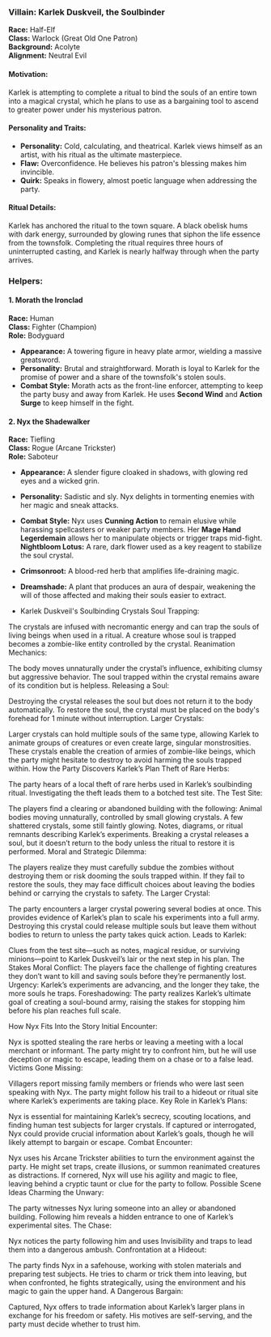  ### **Villain: Karlek Duskveil, the Soulbinder**

**Race:** Half-Elf  
**Class:** Warlock (Great Old One Patron)  
**Background:** Acolyte  
**Alignment:** Neutral Evil

#### **Motivation:**

Karlek is attempting to complete a ritual to bind the souls of an entire town into a magical crystal, which he plans to use as a bargaining tool to ascend to greater power under his mysterious patron.

#### **Personality and Traits:**

- **Personality:** Cold, calculating, and theatrical. Karlek views himself as an artist, with his ritual as the ultimate masterpiece.
- **Flaw:** Overconfidence. He believes his patron's blessing makes him invincible.
- **Quirk:** Speaks in flowery, almost poetic language when addressing the party.

#### **Ritual Details:**

Karlek has anchored the ritual to the town square. A black obelisk hums with dark energy, surrounded by glowing runes that siphon the life essence from the townsfolk. Completing the ritual requires three hours of uninterrupted casting, and Karlek is nearly halfway through when the party arrives.
 ### **Helpers:**

#### **1. Morath the Ironclad**

**Race:** Human  
**Class:** Fighter (Champion)  
**Role:** Bodyguard

- **Appearance:** A towering figure in heavy plate armor, wielding a massive greatsword.
- **Personality:** Brutal and straightforward. Morath is loyal to Karlek for the promise of power and a share of the townsfolk's stolen souls.
- **Combat Style:** Morath acts as the front-line enforcer, attempting to keep the party busy and away from Karlek. He uses **Second Wind** and **Action Surge** to keep himself in the fight.

#### **2. Nyx the Shadewalker**

**Race:** Tiefling  
**Class:** Rogue (Arcane Trickster)  
**Role:** Saboteur

- **Appearance:** A slender figure cloaked in shadows, with glowing red eyes and a wicked grin.
- **Personality:** Sadistic and sly. Nyx delights in tormenting enemies with her magic and sneak attacks.
- **Combat Style:** Nyx uses **Cunning Action** to remain elusive while harassing spellcasters or weaker party members. Her **Mage Hand Legerdemain** allows her to manipulate objects or trigger traps mid-fight.
 **Nightbloom Lotus:** A rare, dark flower used as a key reagent to stabilize the soul crystal.
- **Crimsonroot:** A blood-red herb that amplifies life-draining magic.
- **Dreamshade:** A plant that produces an aura of despair, weakening the will of those affected and making their souls easier to extract.

- Karlek Duskveil's Soulbinding Crystals
Soul Trapping:

The crystals are infused with necromantic energy and can trap the souls of living beings when used in a ritual.
A creature whose soul is trapped becomes a zombie-like entity controlled by the crystal.
Reanimation Mechanics:

The body moves unnaturally under the crystal’s influence, exhibiting clumsy but aggressive behavior.
The soul trapped within the crystal remains aware of its condition but is helpless.
Releasing a Soul:

Destroying the crystal releases the soul but does not return it to the body automatically.
To restore the soul, the crystal must be placed on the body's forehead for 1 minute without interruption.
Larger Crystals:

Larger crystals can hold multiple souls of the same type, allowing Karlek to animate groups of creatures or even create large, singular monstrosities.
These crystals enable the creation of armies of zombie-like beings, which the party might hesitate to destroy to avoid harming the souls trapped within.
How the Party Discovers Karlek’s Plan
Theft of Rare Herbs:

The party hears of a local theft of rare herbs used in Karlek’s soulbinding ritual. Investigating the theft leads them to a botched test site.
The Test Site:

The players find a clearing or abandoned building with the following:
Animal bodies moving unnaturally, controlled by small glowing crystals.
A few shattered crystals, some still faintly glowing.
Notes, diagrams, or ritual remnants describing Karlek’s experiments.
Breaking a crystal releases a soul, but it doesn’t return to the body unless the ritual to restore it is performed.
Moral and Strategic Dilemma:

The players realize they must carefully subdue the zombies without destroying them or risk dooming the souls trapped within.
If they fail to restore the souls, they may face difficult choices about leaving the bodies behind or carrying the crystals to safety.
The Larger Crystal:

The party encounters a larger crystal powering several bodies at once.
This provides evidence of Karlek’s plan to scale his experiments into a full army.
Destroying this crystal could release multiple souls but leave them without bodies to return to unless the party takes quick action.
Leads to Karlek:

Clues from the test site—such as notes, magical residue, or surviving minions—point to Karlek Duskveil’s lair or the next step in his plan.
The Stakes
Moral Conflict: The players face the challenge of fighting creatures they don’t want to kill and saving souls before they’re permanently lost.
Urgency: Karlek’s experiments are advancing, and the longer they take, the more souls he traps.
Foreshadowing: The party realizes Karlek’s ultimate goal of creating a soul-bound army, raising the stakes for stopping him before his plan reaches full scale.

How Nyx Fits Into the Story
Initial Encounter:

Nyx is spotted stealing the rare herbs or leaving a meeting with a local merchant or informant.
The party might try to confront him, but he will use deception or magic to escape, leading them on a chase or to a false lead.
Victims Gone Missing:

Villagers report missing family members or friends who were last seen speaking with Nyx.
The party might follow his trail to a hideout or ritual site where Karlek’s experiments are taking place.
Key Role in Karlek’s Plans:

Nyx is essential for maintaining Karlek’s secrecy, scouting locations, and finding human test subjects for larger crystals.
If captured or interrogated, Nyx could provide crucial information about Karlek’s goals, though he will likely attempt to bargain or escape.
Combat Encounter:

Nyx uses his Arcane Trickster abilities to turn the environment against the party. He might set traps, create illusions, or summon reanimated creatures as distractions.
If cornered, Nyx will use his agility and magic to flee, leaving behind a cryptic taunt or clue for the party to follow.
Possible Scene Ideas
Charming the Unwary:

The party witnesses Nyx luring someone into an alley or abandoned building. Following him reveals a hidden entrance to one of Karlek’s experimental sites.
The Chase:

Nyx notices the party following him and uses Invisibility and traps to lead them into a dangerous ambush.
Confrontation at a Hideout:

The party finds Nyx in a safehouse, working with stolen materials and preparing test subjects. He tries to charm or trick them into leaving, but when confronted, he fights strategically, using the environment and his magic to gain the upper hand.
A Dangerous Bargain:

Captured, Nyx offers to trade information about Karlek’s larger plans in exchange for his freedom or safety. His motives are self-serving, and the party must decide whether to trust him.
